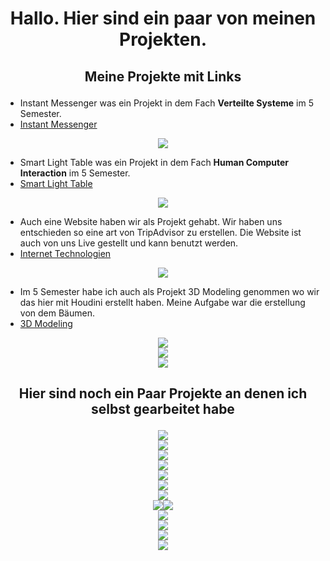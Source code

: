 <h1 align="center">Hallo. Hier sind ein paar von meinen Projekten.</h1>

## <p align="center">Meine Projekte mit Links</p> 

- Instant Messenger was ein Projekt in dem Fach **Verteilte Systeme** im 5 Semester.
- [Instant Messenger](https://www.figma.com/file/HYJUGKTXRMZF7BgOI1Mflw/Instant-Messenger?node-id=0%3A1)
<div align="center"><img src="/Images/Main Screen Chats.png"></div>

- Smart Light Table was ein Projekt in dem Fach **Human Computer Interaction** im 5 Semester.
- [Smart Light Table](https://www.figma.com/file/lj0sg6EmXQDYUKtMch06Sq/Smart-Light-Table?node-id=0%3A1)
<div align="center"><img src="/Images/Galaxy S21 Ultra.png"></div>  

- Auch eine Website haben wir als Projekt gehabt. Wir haben uns entschieden so eine art von TripAdvisor zu erstellen. Die Website ist auch von uns Live gestellt und kann benutzt werden.
- [Internet Technologien](https://htw-trip.herokuapp.com/)
<div align="center"><img src="/Images/HTW Trip.png"></div>  

- Im 5 Semester habe ich auch als Projekt 3D Modeling genommen wo wir das hier mit Houdini erstellt haben. Meine Aufgabe war die erstellung von dem Bäumen.
- [3D Modeling](https://www.youtube.com/watch?v=LXcLnayEr_s)
<div align="center"><img src="/Images/Houdini.png"></div>  
<div align="center"><img src="/Images/lowpoly.png"></div>  
<div align="center"><img src="/Images/Bonsai Tree.png"></div>  

## <p align="center">Hier sind noch ein Paar Projekte an denen ich selbst gearbeitet habe</p> 

<div align="center"><img src="/Images/Apple Juice.png"></div> 
<div align="center"><img src="/Images/Grape Juice.png"></div>  
<div align="center"><img src="/Images/Orange Juice.png"></div>  
<div align="center"><img src="/Images/Juice.png"></div>  
<div align="center"><img src="/Images/Mango Juice.png"></div>  
<div align="center"><img src="/Images/Canned Mango Juice.png"></div>  
<div align="center"><img src="/Images/Coffee Webpage.png"></div>  
<div align="center"><img src="/Images/Desserts.png"><img src="/Images/Food.png"></div> 
<div align="center"><img src="/Images/LOGIN.png"></div>  
<div align="center"><img src="/Images/MAIN PAGE.png"></div>  
<div align="center"><img src="/Images/Start.png"></div>  
<div align="center"><img src="/Images/Main.png"></div>  





